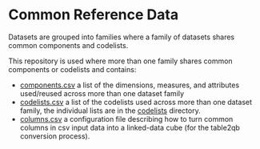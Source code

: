 # Common Reference Data

Datasets are grouped into families where a family of datasets shares common components and codelists.

This repository is used where more than one family shares common components or codelists and contains:

- [components.csv](./components.csv) a list of the dimensions, measures, and attributes used/reused across more than one dataset family
- [codelists.csv](./codelists.csv) a list of the codelists used across more than one dataset family, the individual lists are in the [codelists](./codelists) directory.
- [columns.csv](./columns.csv) a configuration file describing how to turn common columns in csv input data into a linked-data cube (for the table2qb conversion process).
